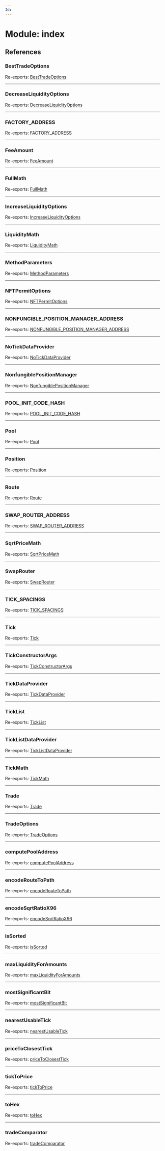 ```yaml
---
Id: 
---
```


# Module: index

## References

### BestTradeOptions

Re-exports: [BestTradeOptions](../interfaces/entities_trade.besttradeoptions.md)

___

### DecreaseLiquidityOptions

Re-exports: [DecreaseLiquidityOptions](../interfaces/nonfungiblepositionmanager.decreaseliquidityoptions.md)

___

### FACTORY\_ADDRESS

Re-exports: [FACTORY\_ADDRESS](constants.md#factory_address)

___

### FeeAmount

Re-exports: [FeeAmount](../enums/constants.feeamount.md)

___

### FullMath

Re-exports: [FullMath](../classes/utils_fullmath.fullmath.md)

___

### IncreaseLiquidityOptions

Re-exports: [IncreaseLiquidityOptions](nonfungiblepositionmanager.md#increaseliquidityoptions)

___

### LiquidityMath

Re-exports: [LiquidityMath](../classes/utils_liquiditymath.liquiditymath.md)

___

### MethodParameters

Re-exports: [MethodParameters](../interfaces/utils_calldata.methodparameters.md)

___

### NFTPermitOptions

Re-exports: [NFTPermitOptions](../interfaces/nonfungiblepositionmanager.nftpermitoptions.md)

___

### NONFUNGIBLE\_POSITION\_MANAGER\_ADDRESS

Re-exports: [NONFUNGIBLE\_POSITION\_MANAGER\_ADDRESS](constants.md#nonfungible_position_manager_address)

___

### NoTickDataProvider

Re-exports: [NoTickDataProvider](../classes/entities_tickdataprovider.notickdataprovider.md)

___

### NonfungiblePositionManager

Re-exports: [NonfungiblePositionManager](../classes/nonfungiblepositionmanager.nonfungiblepositionmanager-1.md)

___

### POOL\_INIT\_CODE\_HASH

Re-exports: [POOL\_INIT\_CODE\_HASH](constants.md#pool_init_code_hash)

___

### Pool

Re-exports: [Pool](../classes/entities_pool.pool.md)

___

### Position

Re-exports: [Position](../classes/entities_position.position.md)

___

### Route

Re-exports: [Route](../classes/entities_route.route.md)

___

### SWAP\_ROUTER\_ADDRESS

Re-exports: [SWAP\_ROUTER\_ADDRESS](constants.md#swap_router_address)

___

### SqrtPriceMath

Re-exports: [SqrtPriceMath](../classes/utils_sqrtpricemath.sqrtpricemath.md)

___

### SwapRouter

Re-exports: [SwapRouter](../classes/swaprouter.swaprouter-1.md)

___

### TICK\_SPACINGS

Re-exports: [TICK\_SPACINGS](constants.md#tick_spacings)

___

### Tick

Re-exports: [Tick](../classes/entities_tick.tick.md)

___

### TickConstructorArgs

Re-exports: [TickConstructorArgs](../interfaces/entities_tick.tickconstructorargs.md)

___

### TickDataProvider

Re-exports: [TickDataProvider](../interfaces/entities_tickdataprovider.tickdataprovider.md)

___

### TickList

Re-exports: [TickList](../classes/utils_ticklist.ticklist.md)

___

### TickListDataProvider

Re-exports: [TickListDataProvider](../classes/entities_ticklistdataprovider.ticklistdataprovider.md)

___

### TickMath

Re-exports: [TickMath](../classes/utils_tickmath.tickmath.md)

___

### Trade

Re-exports: [Trade](../classes/entities_trade.trade.md)

___

### TradeOptions

Re-exports: [TradeOptions](../interfaces/swaprouter.tradeoptions.md)

___

### computePoolAddress

Re-exports: [computePoolAddress](utils_computepooladdress.md#computepooladdress)

___

### encodeRouteToPath

Re-exports: [encodeRouteToPath](utils_encoderoutetopath.md#encoderoutetopath)

___

### encodeSqrtRatioX96

Re-exports: [encodeSqrtRatioX96](utils_encodesqrtratiox96.md#encodesqrtratiox96)

___

### isSorted

Re-exports: [isSorted](utils_issorted.md#issorted)

___

### maxLiquidityForAmounts

Re-exports: [maxLiquidityForAmounts](utils_maxliquidityforamounts.md#maxliquidityforamounts)

___

### mostSignificantBit

Re-exports: [mostSignificantBit](utils_mostsignificantbit.md#mostsignificantbit)

___

### nearestUsableTick

Re-exports: [nearestUsableTick](utils_nearestusabletick.md#nearestusabletick)

___

### priceToClosestTick

Re-exports: [priceToClosestTick](utils_pricetickconversions.md#pricetoclosesttick)

___

### tickToPrice

Re-exports: [tickToPrice](utils_pricetickconversions.md#ticktoprice)

___

### toHex

Re-exports: [toHex](utils_calldata.md#tohex)

___

### tradeComparator

Re-exports: [tradeComparator](entities_trade.md#tradecomparator)
